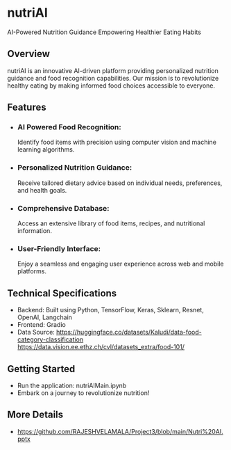 # nutriAI 
AI-Powered Nutrition Guidance
Empowering Healthier Eating Habits

## Overview

nutriAI is an innovative AI-driven platform providing personalized nutrition guidance and food recognition capabilities. Our mission is to revolutionize healthy eating by making informed food choices accessible to everyone.

## Features

- ### AI Powered Food Recognition:
   Identify food items with precision using computer vision and machine learning algorithms.
- ### Personalized Nutrition Guidance:
    Receive tailored dietary advice based on individual needs, preferences, and health goals.
- ### Comprehensive Database:
    Access an extensive library of food items, recipes, and nutritional information.
- ### User-Friendly Interface:
    Enjoy a seamless and engaging user experience across web and mobile platforms.

## Technical Specifications

- Backend: Built using Python, TensorFlow, Keras, Sklearn, Resnet, OpenAI, Langchain
- Frontend: Gradio
- Data Source:
   https://huggingface.co/datasets/Kaludi/data-food-category-classification
 https://data.vision.ee.ethz.ch/cvl/datasets_extra/food-101/

## Getting Started

- Run the application: nutriAIMain.ipynb
- Embark on a journey to revolutionize nutrition!

## More Details

- https://github.com/RAJESHVELAMALA/Project3/blob/main/Nutri%20AI.pptx

